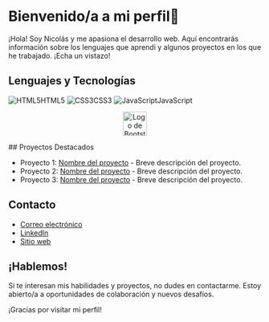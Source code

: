 # Bienvenido/a a mi perfil👋 

¡Hola! Soy Nicolás y me apasiona el desarrollo web. Aquí encontrarás información sobre los lenguajes que aprendi y algunos proyectos en los que he trabajado. ¡Echa un vistazo!

## Lenguajes y Tecnologías

  ![HTML5](https://img.icons8.com/color/48/000000/html-5.png)HTML5   ![CSS3](https://img.icons8.com/color/48/000000/css3.png)CSS3  ![JavaScript](https://img.icons8.com/color/48/000000/javascript.png)JavaScript

 
  <p align="center">
  <img src="https://raw.githubusercontent.com/twbs/icons/main/icons/bootstrap.svg" alt="Logo de Bootstrap" width="48">
</p>
## Proyectos Destacados

- Proyecto 1: [Nombre del proyecto](enlace-al-proyecto) - Breve descripción del proyecto.
- Proyecto 2: [Nombre del proyecto](enlace-al-proyecto) - Breve descripción del proyecto.
- Proyecto 3: [Nombre del proyecto](enlace-al-proyecto) - Breve descripción del proyecto.

## Contacto

- [Correo electrónico](mailto:tuemail@example.com)
- [LinkedIn](enlace-a-tu-perfil-de-LinkedIn)
- [Sitio web](enlace-a-tu-sitio-web-personal)

## ¡Hablemos!

Si te interesan mis habilidades y proyectos, no dudes en contactarme. Estoy abierto/a a oportunidades de colaboración y nuevos desafíos.

¡Gracias por visitar mi perfil!
<!--
**Nicolas-Andreis/Nicolas-Andreis** is a ✨ _special_ ✨ repository because its `README.md` (this file) appears on your GitHub profile.

Here are some ideas to get you started:

- 🔭 I’m currently working on ...
- 🌱 I’m currently learning ...
- 👯 I’m looking to collaborate on ...
- 🤔 I’m looking for help with ...
- 💬 Ask me about ...
- 📫 How to reach me: ...
- 😄 Pronouns: ...
- ⚡ Fun fact: ...
-->
